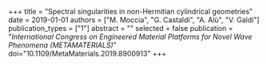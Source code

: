 +++
title = "Spectral singularities in non-Hermitian cylindrical geometries"
date = 2019-01-01
authors = ["M. Moccia", "G. Castaldi", "A. Alù", "V. Galdi"]
publication_types = ["1"]
abstract = ""
selected = false
publication = "*International Congress on Engineered Material Platforms for Novel Wave Phenomena (METAMATERIALS)*"
doi="10.1109/MetaMaterials.2019.8900913"
+++
